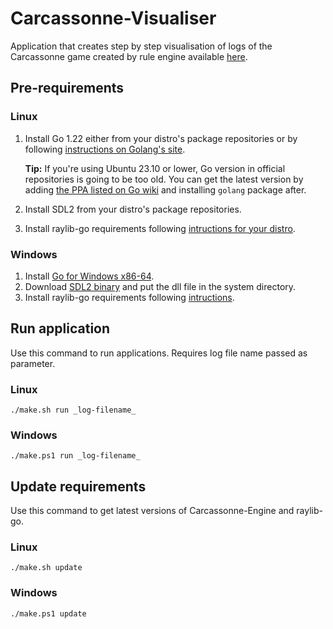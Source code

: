 # Carcassonne-Visualiser

Application that creates step by step visualisation of logs of the
 Carcassonne game created by rule engine available [here](https://github.com/YetAnotherSpieskowcy/Carcassonne-Engine).

## Pre-requirements

### Linux

1. Install Go 1.22 either from your distro's package repositories or by following [instructions on Golang's site](https://go.dev/doc/install).

   **Tip:** If you're using Ubuntu 23.10 or lower, Go version in official repositories is going to be too old.
   You can get the latest version by adding [the PPA listed on Go wiki](https://go.dev/wiki/Ubuntu) and installing `golang` package after.

2. Install SDL2 from your distro's package repositories.
3. Install raylib-go requirements following [intructions for your distro](https://github.com/gen2brain/raylib-go?tab=readme-ov-file#requirements).

### Windows

1. Install [Go for Windows x86-64](https://go.dev/dl/).
2. Download [SDL2 binary](https://github.com/libsdl-org/SDL/releases) and put the dll file in the system directory.
3. Install raylib-go requirements following [intructions](https://github.com/gen2brain/raylib-go?tab=readme-ov-file#windows).

## Run application

Use this command to run applications. Requires log file name passed as parameter.

### Linux

```console
./make.sh run _log-filename_
```

### Windows

```console
./make.ps1 run _log-filename_
```

## Update requirements

Use this command to get latest versions of Carcassonne-Engine and raylib-go.

### Linux

```console
./make.sh update
```

### Windows

```console
./make.ps1 update
```
